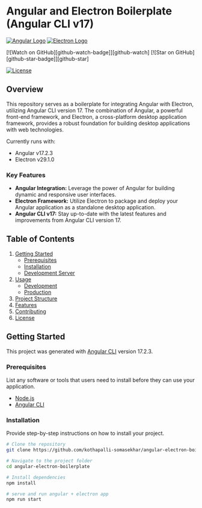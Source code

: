 # Angular and Electron Boilerplate (Angular CLI v17)

[![Angular Logo](https://www.vectorlogo.zone/logos/angular/angular-icon.svg)](https://angular.io/) [![Electron Logo](https://www.vectorlogo.zone/logos/electronjs/electronjs-icon.svg)](https://electronjs.org/)

[![Watch on GitHub][github-watch-badge]][github-watch]
[![Star on GitHub][github-star-badge]][github-star]

[![License](https://img.shields.io/badge/license-MIT-blue.svg)](https://opensource.org/licenses/MIT)

## Overview

This repository serves as a boilerplate for integrating Angular with Electron, utilizing Angular CLI version 17. The combination of Angular, a powerful front-end framework, and Electron, a cross-platform desktop application framework, provides a robust foundation for building desktop applications with web technologies.

Currently runs with:

- Angular v17.2.3
- Electron v29.1.0

### Key Features

- **Angular Integration:** Leverage the power of Angular for building dynamic and responsive user interfaces.
- **Electron Framework:** Utilize Electron to package and deploy your Angular application as a standalone desktop application.
- **Angular CLI v17:** Stay up-to-date with the latest features and improvements from Angular CLI version 17.


## Table of Contents

1. [Getting Started](#getting-started)
    - [Prerequisites](#prerequisites)
    - [Installation](#installation)
    - [Development Server](#development-server)
2. [Usage](#usage)
    - [Development](#development)
    - [Production](#production)
3. [Project Structure](#project-structure)
4. [Features](#features)
5. [Contributing](#contributing)
6. [License](#license)

## Getting Started

This project was generated with [Angular CLI](https://github.com/angular/angular-cli) version 17.2.3.

### Prerequisites

List any software or tools that users need to install before they can use your application.

- [Node.js](https://nodejs.org/)
- [Angular CLI](https://angular.io/cli)

### Installation

Provide step-by-step instructions on how to install your project.

```bash
# Clone the repository
git clone https://github.com/kothapalli-somasekhar/angular-electron-boilerplate
````

```bash
# Navigate to the project folder
cd angular-electron-boilerplate
````

```bash
# Install dependencies
npm install
````

```bash
# serve and run angular + electron app
npm run start 
````

